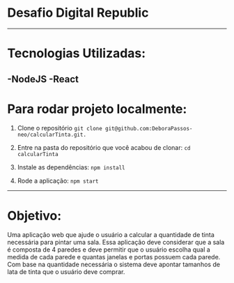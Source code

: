# Desafio Digital Republic 
---

# Tecnologias Utilizadas: 
-NodeJS
-React
---
# Para rodar projeto localmente: 

1. Clone o repositório
 `git clone git@github.com:DeboraPassos-neo/calcularTinta.git.`
 
2. Entre na pasta do repositório que você acabou de clonar:
`cd calcularTinta`

3. Instale as dependências:
`npm install`

4. Rode a aplicação:
`npm start`

---
# Objetivo:

Uma aplicação web que ajude o usuário a calcular a quantidade de tinta necessária para pintar uma sala.
Essa aplicação deve considerar que a sala é composta de 4 paredes e deve permitir que o usuário escolha qual a medida de cada parede e quantas janelas e portas possuem cada parede.
Com base na quantidade necessária o sistema deve apontar tamanhos de lata de tinta que o usuário deve comprar.

